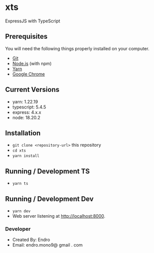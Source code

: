 # xts
ExpressJS with TypeScript

## Prerequisites

You will need the following things properly installed on your computer.

- [Git](https://git-scm.com/)
- [Node.js](https://nodejs.org/) (with npm)
- [Yarn](https://classic.yarnpkg.com/lang/en/docs/install/)
- [Google Chrome](https://google.com/chrome/)

## Current Versions

- yarn: 1.22.19
- typescript: 5.4.5
- express: 4.x.x
- node: 18.20.2

## Installation

- `git clone <repository-url>` this repository
- `cd xts`
- `yarn install`

## Running / Development TS

- `yarn ts`

## Running / Development Dev

- `yarn dev`
- Web server listening at [http://localhost:8000](http://localhost:8000).

### Developer

- Created By: Endro
- Email: endro.mono9@ gmail . com
